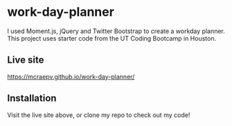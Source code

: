 # work-day-planner

I used Moment.js, jQuery and Twitter Bootstrap to create a workday planner. This project uses starter code from the UT Coding Bootcamp in Houston.

## Live site

https://mcraepv.github.io/work-day-planner/

## Installation

Visit the live site above, or clone my repo to check out my code!
